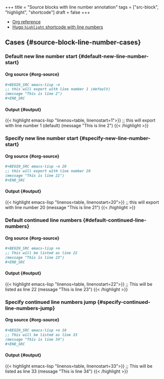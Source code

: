 +++
title = "Source blocks with line number annotation"
tags = ["src-block", "highlight", "shortcode"]
draft = false
+++

-   [Org reference](http://orgmode.org/manual/Literal-examples.html)
-   [Hugo `highlight` shortcode with line numbers](https://gohugo.io/content-management/syntax-highlighting/)


## Cases {#source-block-line-number-cases}


### Default new line number start {#default-new-line-number-start}


#### Org source {#org-source}

```org
#+BEGIN_SRC emacs-lisp -n
;; this will export with line number 1 (default)
(message "This is line 2")
#+END_SRC
```


#### Output {#output}

{{< highlight emacs-lisp "linenos=table, linenostart=1">}}
;; this will export with line number 1 (default)
(message "This is line 2")
{{< /highlight >}}


### Specify new line number start {#specify-new-line-number-start}


#### Org source {#org-source}

```org
#+BEGIN_SRC emacs-lisp -n 20
;; this will export with line number 20
(message "This is line 21")
#+END_SRC
```


#### Output {#output}

{{< highlight emacs-lisp "linenos=table, linenostart=20">}}
;; this will export with line number 20
(message "This is line 21")
{{< /highlight >}}


### Default continued line numbers {#default-continued-line-numbers}


#### Org source {#org-source}

```org
#+BEGIN_SRC emacs-lisp +n
;; This will be listed as line 22
(message "This is line 23")
#+END_SRC
```


#### Output {#output}

{{< highlight emacs-lisp "linenos=table, linenostart=22">}}
;; This will be listed as line 22
(message "This is line 23")
{{< /highlight >}}


### Specify continued line numbers jump {#specify-continued-line-numbers-jump}


#### Org source {#org-source}

```org
#+BEGIN_SRC emacs-lisp +n 10
;; This will be listed as line 33
(message "This is line 34")
#+END_SRC
```


#### Output {#output}

{{< highlight emacs-lisp "linenos=table, linenostart=33">}}
;; This will be listed as line 33
(message "This is line 34")
{{< /highlight >}}
